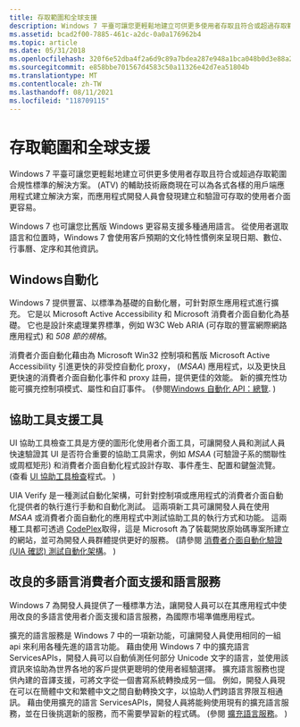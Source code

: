 ```yaml
---
title: 存取範圍和全球支援
description: Windows 7 平臺可讓您更輕鬆地建立可供更多使用者存取且符合或超過存取範圍合規性標準的解決方案。
ms.assetid: bcad2f00-7885-461c-a2dc-0a0a176962b4
ms.topic: article
ms.date: 05/31/2018
ms.openlocfilehash: 320f6e52dba4f2a6d9c89a7bdea287e948a1bca048b0d3e88a2a8978e8085d0b
ms.sourcegitcommit: e858bbe701567d4583c50a11326e42d7ea51804b
ms.translationtype: MT
ms.contentlocale: zh-TW
ms.lasthandoff: 08/11/2021
ms.locfileid: "118709115"
---
```

# <a name="accessibility-and-global-support"></a>存取範圍和全球支援

Windows 7 平臺可讓您更輕鬆地建立可供更多使用者存取且符合或超過存取範圍合規性標準的解決方案。  (ATV) 的輔助技術廠商現在可以為各式各樣的用戶端應用程式建立解決方案，而應用程式開發人員會發現建立和驗證可存取的使用者介面更容易。

Windows 7 也可讓您比舊版 Windows 更容易支援多種通用語言。 從使用者選取語言和位置時，Windows 7 會使用客戶預期的文化特性慣例來呈現日期、數位、行事曆、定序和其他資訊。

## <a name="windows-automation"></a>Windows自動化

Windows 7 提供豐富、以標準為基礎的自動化層，可針對原生應用程式進行擴充。 它是以 Microsoft Active Accessibility 和 Microsoft 消費者介面自動化為基礎。 它也是設計來處理業界標準，例如 W3C Web ARIA (可存取的豐富網際網路應用程式) 和 *508 節的規格*。

消費者介面自動化藉由為 Microsoft Win32 控制項和舊版 Microsoft Active Accessibility 引進更快的非受控自動化 proxy， (*MSAA*) 應用程式，以及更快且更快速的消費者介面自動化事件和 proxy 註冊，提供更佳的效能。 新的擴充性功能可擴充控制項模式、屬性和自訂事件。  (參閱[Windows 自動化 API：總覽](../winauto/windows-automation-api-overview.md). ) 

## <a name="accessibility-support-tools"></a>協助工具支援工具

UI 協助工具檢查工具是方便的圖形化使用者介面工具，可讓開發人員和測試人員快速驗證其 UI 是否符合重要的協助工具需求，例如 *MSAA* (可驗證子系的關聯性或周框矩形) 和消費者介面自動化程式設計存取、事件產生、配置和鍵盤流覽。  (查看 [UI 協助工具檢查](https://www.codeplex.com/AccCheck)程式。 ) 

UIA Verify 是一種測試自動化架構，可針對控制項或應用程式的消費者介面自動化提供者的執行進行手動和自動化測試。 這兩項新工具可讓開發人員在使用 *MSAA* 或消費者介面自動化的應用程式中測試協助工具的執行方式和功能。 這兩種工具都可透過 [CodePlex](https://www.codeplex.com/)取得，這是 Microsoft 為了裝載開放原始碼專案所建立的網站，並可為開發人員群體提供更好的服務。  (請參閱 [消費者介面自動化驗證 (UIA 確認) 測試自動化架構](https://uiautomationverify.codeplex.com/)。 ) 

## <a name="improved-multi-language-user-interface-support-and-linguistic-services"></a>改良的多語言消費者介面支援和語言服務

Windows 7 為開發人員提供了一種標準方法，讓開發人員可以在其應用程式中使用改良的多語言使用者介面支援和語言服務，為國際市場準備應用程式。

擴充的語言服務是 Windows 7 中的一項新功能，可讓開發人員使用相同的一組 api 來利用各種先進的語言功能。 藉由使用 Windows 7 中的擴充語言 ServicesAPIs，開發人員可以自動偵測任何部分 Unicode 文字的語言，並使用該資訊來協助為世界各地的客戶提供更聰明的使用者經驗選擇。 擴充語言服務也提供內建的音譯支援，可將文字從一個書寫系統轉換成另一個。 例如，開發人員現在可以在簡體中文和繁體中文之間自動轉換文字，以協助人們跨語言界限互相通訊。 藉由使用擴充的語言 ServicesAPIs，開發人員將能夠使用現有的擴充語言服務，並在日後挑選新的服務，而不需要學習新的程式碼。  (參閱 [擴充語言服務](../intl/extended-linguistic-services.md)。 ) 

 

 